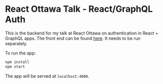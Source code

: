 # React Ottawa Talk - React/GraphQL Auth

This is the backend for my talk at React Ottawa on authentication in React + GraphQL apps. The front end can be found [here](https://github.com/chenkie/react-graphql-auth). It needs to be run separately.

To run the app:

```bash
npm install
npm start
```

The app will be served at `localhost:4000`.
